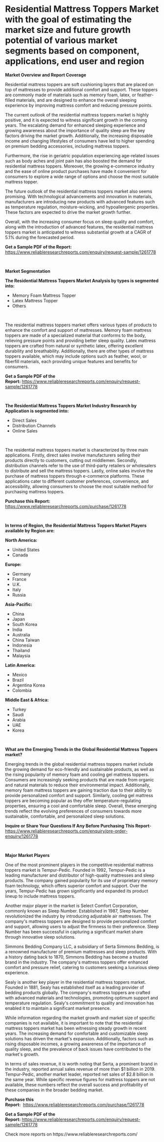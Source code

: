 <p><h1>Residential Mattress Toppers Market with the goal of estimating the market size and future growth potential of various market segments based on component, applications, end user and region</h1></p><p><strong>Market Overview and Report Coverage</strong></p>
<p><p>Residential mattress toppers are soft cushioning layers that are placed on top of mattresses to provide additional comfort and support. These toppers are commonly made of materials such as memory foam, latex, or feather-filled materials, and are designed to enhance the overall sleeping experience by improving mattress comfort and reducing pressure points.</p><p>The current outlook of the residential mattress toppers market is highly positive, and it is expected to witness significant growth in the coming years. The escalating demand for enhanced sleeping experience and growing awareness about the importance of quality sleep are the key factors driving the market growth. Additionally, the increasing disposable income and changing lifestyles of consumers have led to higher spending on premium bedding accessories, including mattress toppers.</p><p>Furthermore, the rise in geriatric population experiencing age-related issues such as body aches and joint pain has also boosted the demand for residential mattress toppers. Moreover, the growing e-commerce industry and the ease of online product purchases have made it convenient for consumers to explore a wide range of options and choose the most suitable mattress topper.</p><p>The future outlook of the residential mattress toppers market also seems promising. With technological advancements and innovation in materials, manufacturers are introducing new products with advanced features such as temperature regulation, moisture-wicking, and hypoallergenic properties. These factors are expected to drive the market growth further.</p><p>Overall, with the increasing consumer focus on sleep quality and comfort, along with the introduction of advanced features, the residential mattress toppers market is anticipated to witness substantial growth at a CAGR of 5.1% during the forecasted period.</p></p>
<p><strong>Get a Sample PDF of the Report:</strong> <a href="https://www.reliableresearchreports.com/enquiry/request-sample/1261778">https://www.reliableresearchreports.com/enquiry/request-sample/1261778</a></p>
<p>&nbsp;</p>
<p><strong>Market Segmentation</strong></p>
<p><strong>The Residential Mattress Toppers Market Analysis by types is segmented into:</strong></p>
<p><ul><li>Memory Foam Mattress Topper</li><li>Latex Mattress Topper</li><li>Others</li></ul></p>
<p>&nbsp;</p>
<p><p>The residential mattress toppers market offers various types of products to enhance the comfort and support of mattresses. Memory foam mattress toppers are made of a specialized material that conforms to the body, relieving pressure points and providing better sleep quality. Latex mattress toppers are crafted from natural or synthetic latex, offering excellent durability and breathability. Additionally, there are other types of mattress toppers available, which may include options such as feather, wool, or fiberfill materials, each providing unique features and benefits for consumers.</p></p>
<p><strong>Get a Sample PDF of the Report:</strong>&nbsp;<a href="https://www.reliableresearchreports.com/enquiry/request-sample/1261778">https://www.reliableresearchreports.com/enquiry/request-sample/1261778</a></p>
<p>&nbsp;</p>
<p><strong>The Residential Mattress Toppers Market Industry Research by Application is segmented into:</strong></p>
<p><ul><li>Direct Sales</li><li>Distribution Channels</li><li>Online Sales</li></ul></p>
<p>&nbsp;</p>
<p><p>The residential mattress toppers market is characterized by three main applications. Firstly, direct sales involve manufacturers selling their products directly to customers, cutting out middlemen. Secondly, distribution channels refer to the use of third-party retailers or wholesalers to distribute and sell the mattress toppers. Lastly, online sales involve the purchase of mattress toppers through e-commerce platforms. These applications cater to different customer preferences, convenience, and accessibility, allowing consumers to choose the most suitable method for purchasing mattress toppers.</p></p>
<p><strong>Purchase this Report:</strong>&nbsp; <a href="https://www.reliableresearchreports.com/purchase/1261778">https://www.reliableresearchreports.com/purchase/1261778</a></p>
<p>&nbsp;</p>
<p><strong>In terms of Region, the Residential Mattress Toppers Market Players available by Region are:</strong></p>
<p>
    <p> <strong> North America: </strong>
        <ul>
            <li>United States</li>
            <li>Canada</li>
        </ul>
        </p> 
    <p> <strong> Europe: </strong>
        <ul>
            <li>Germany</li>
            <li>France</li>
            <li>U.K.</li>
            <li>Italy</li>
            <li>Russia</li>
        </ul>
        </p> 
    <p> <strong> Asia-Pacific: </strong>
        <ul>
            <li>China</li>
            <li>Japan</li>
            <li>South Korea</li>
            <li>India</li>
            <li>Australia</li>
            <li>China Taiwan</li>
            <li>Indonesia</li>
            <li>Thailand</li>
            <li>Malaysia</li>
        </ul>
        </p> 
    <p> <strong> Latin America: </strong>
        <ul>
            <li>Mexico</li>
            <li>Brazil</li>
            <li>Argentina Korea</li>
            <li>Colombia</li>
        </ul>
        </p> 
    <p> <strong> Middle East & Africa: </strong>
        <ul>
            <li>Turkey</li>
            <li>Saudi</li>
            <li>Arabia</li>
            <li>UAE</li>
            <li>Korea</li>
        </ul>
    </p>
    </p>
<p>&nbsp;</p>
<p><strong>What are the Emerging Trends in the Global Residential Mattress Toppers market?</strong></p>
<p><p>Emerging trends in the global residential mattress toppers market include the growing demand for eco-friendly and sustainable products, as well as the rising popularity of memory foam and cooling gel mattress toppers. Consumers are increasingly seeking products that are made from organic and natural materials to reduce their environmental impact. Additionally, memory foam mattress toppers are gaining traction due to their ability to provide personalized comfort and support. Similarly, cooling gel mattress toppers are becoming popular as they offer temperature-regulating properties, ensuring a cool and comfortable sleep. Overall, these emerging trends reflect the evolving preferences of consumers towards more sustainable, comfortable, and personalized sleep solutions.</p></p>
<p><strong>Inquire or Share Your Questions If Any Before Purchasing This Report</strong>- <a href="https://www.reliableresearchreports.com/enquiry/pre-order-enquiry/1261778">https://www.reliableresearchreports.com/enquiry/pre-order-enquiry/1261778</a></p>
<p>&nbsp;</p>
<p><strong>Major Market Players</strong></p>
<p><p>One of the most prominent players in the competitive residential mattress toppers market is Tempur-Pedic. Founded in 1992, Tempur-Pedic is a leading manufacturer and distributor of high-quality mattresses and sleep products. The company gained popularity for its use of proprietary memory foam technology, which offers superior comfort and support. Over the years, Tempur-Pedic has grown significantly and expanded its product lineup to include mattress toppers.</p><p>Another major player in the market is Select Comfort Corporation, commonly known as Sleep Number. Established in 1987, Sleep Number revolutionized the industry by introducing adjustable air mattresses. The company's mattress toppers are designed to provide personalized comfort and support, allowing users to adjust the firmness to their preference. Sleep Number has been successful in capturing a significant market share through innovative sleep solutions.</p><p>Simmons Bedding Company LLC, a subsidiary of Serta Simmons Bedding, is a renowned manufacturer of premium mattresses and sleep products. With a history dating back to 1870, Simmons Bedding has become a trusted brand in the industry. The company's mattress toppers offer enhanced comfort and pressure relief, catering to customers seeking a luxurious sleep experience.</p><p>Sealy is another key player in the residential mattress toppers market. Founded in 1881, Sealy has established itself as a leading provider of bedding products globally. The company's mattress toppers are crafted with advanced materials and technologies, promoting optimum support and temperature regulation. Sealy's commitment to quality and innovation has enabled it to maintain a significant market presence.</p><p>While information regarding the market growth and market size of specific companies is not available, it is important to note that the residential mattress toppers market has been witnessing steady growth in recent years. The increasing demand for comfortable and customizable sleep solutions has driven the market's expansion. Additionally, factors such as rising disposable incomes, a growing awareness of the importance of quality sleep, and the prevalence of back issues have contributed to the market's growth.</p><p>In terms of sales revenue, it is worth noting that Serta, a prominent brand in the industry, reported annual sales revenue of more than $1 billion in 2019. Tempur-Pedic, another market leader, reported net sales of $2.8 billion in the same year. While specific revenue figures for mattress toppers are not available, these numbers reflect the overall success and profitability of these companies in the broader bedding market.</p></p>
<p><strong>Purchase this Report:</strong>&nbsp;&nbsp;<a href="https://www.reliableresearchreports.com/purchase/1261778">https://www.reliableresearchreports.com/purchase/1261778</a></p>
<p></p>
<p><strong>Get a Sample PDF of the Report:</strong>&nbsp;<a href="https://www.reliableresearchreports.com/enquiry/request-sample/1261778">https://www.reliableresearchreports.com/enquiry/request-sample/1261778</a></p>
<p>Check more reports on https://www.reliableresearchreports.com/</p>